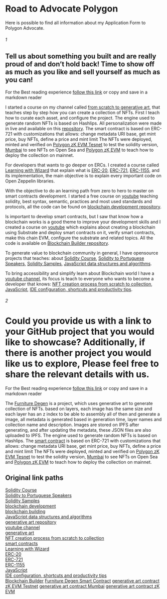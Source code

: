 # Road to Advocate Polygon
Here is possible to find all information about my Application Form to Polygon Advocate. 

###### 1
## Tell us about something you built and are really proud of and don’t hold back! Time to show off as much as you like and sell yourself as much as you can!
For the Best reading experience [follow this link](https://github.com/juancolchete/RoadToAdvocatePolygon/blob/main/README.md#1) or copy and save in a markdown reader   

I started a course on my channel called [from scratch to generative art](https://t.ly/4pevV), that teaches step by step how you can create a collection of NFTs. First I teach how to curate each asset, and configure the project. The engine used to generate random NFTs is based on Hashlips. All personalization were made in live and available on this  [repository](https://t.ly/HQLkH). The smart contract is based on ERC-721 with customizations that allows: change metadata URI base, get mint price, buy NFTs, define a price and mint limit  The NFTs were deployed, minted and verified on [Polygon zK EVM Tesnet](https://t.ly/cebuW) to test the solidity version, [Mumbai](https://t.ly/ENZvx) to see NFTs on Open Sea and [Polygon zK EVM](https://t.ly/St92y) to teach how to deploy the collection on mainnet.

For developers that wants to go deeper on ERCs. I created a course called [Learning with Wizard](https://t.ly/1UdvQ) that explain what is [ERC-20](https://t.ly/xDJ4m), [ERC-721](https://t.ly/Q-08m), [ERC-1155](https://t.ly/PuPve), and its implementation, the main objective is to explain every important code on Open Zeppelin libraries.

With the objective to do an learning path from zero to hero to master on smart contracts development. I started a free course on  [youtube](https://t.ly/hqrP6) teaching solidity, best syntax, semantic, practices and most used standards and protocols, all the code can be found on [blockchain development repository](https://t.ly/G3IYa).

Is important to develop smart contracts, but I saw that know how a blockchain works is a good theme to improve your development skills and I created a course on  [youtube](https://t.ly/cmxN2) which explains about creating a blockchain using Substrate and deploy smart contracts on it, verify smart contracts, make this chain EVM, configure the substrate and related topics. All the code is available on [Blockchain Builder repository](https://t.ly/Fvgvc).

To generate value to blockchain community in general, I have opensource projects that teaches: about [Solidity Course](https://t.ly/Kzs2T), [Solidity to Portuguese Speakers](https://t.ly/Rg2gi), [Solidity Samples](https://t.ly/2fRMN), [JavaScript data structures and algorithms](https://t.ly/BQSj8).     

To bring accessibility and simplify learn about Blockchain world I have a [youtube channel](https://t.ly/J8rC8), its focus is teach to everyone who wants to become a developer that knows:  [NFT creation process from scratch to collection](https://t.ly/mV8M4), [JavaScript](https://t.ly/m7Nud), [IDE configuration, shortcuts and productivity tips](https://t.ly/lYgV_).

###### 2
# Could you provide us with a link to your GitHub project that you would like to showcase? Additionally, if there is another project you would like us to explore, Please feel free to share the relevant details with us.
For the Best reading experience [follow this link](https://github.com/juancolchete/RoadToAdvocatePolygon/blob/main/README.md#2) or copy and save in a markdown reader  

The [Furniture Degen](https://t.ly/HQLkH) is a project, which uses generative art to generate collection of NFTs. based on layers, each image has the same size and each layer has an z index to be able to assembly all of then and generate a image, all metadata is generated based in generation time, layer names and collection name and description. Images are stored on IPFS after generating, and after updating the metadata, these JSON files are also uploaded to IPFS.  The engine used to generate random NFTs is based on Hashlips. The [smart contract](https://t.ly/3X4Zy) is based on ERC-721 with customizations that allows: change metadata URI base, get mint price, buy NFTs, define a price and mint limit  The NFTs were deployed, minted and verified on [Polygon zK EVM Tesnet](https://t.ly/cebuW) to test the solidity version, [Mumbai](https://t.ly/ENZvx) to see NFTs on Open Sea and [Polygon zK EVM](https://t.ly/St92y) to teach how to deploy the collection on mainnet.



## Original link paths
[Solidity Course](https://github.com/juancolchete/SolidityCourse)  
[Solidity to Portuguese Speakers](https://github.com/juancolchete/BlockchainBR)  
[Solidity Samples](https://github.com/juancolchete/SoliditySamples)  
[blockchain development](https://github.com/juancolchete/BlockchainDeveloper)  
[blockchain building](https://github.com/juancolchete/BlockchainBuilder)  
[JavaScript data structures and algorithms](https://github.com/juancolchete/javascriptADS)  
[generative art repository](https://github.com/juancolchete/furnitureDegen)  
[youtube channel](https://www.youtube.com/channel/UCgZB7eGBo6sKBwRfSzCQoJg)  
[generative art](https://www.youtube.com/playlist?list=PLbWtSW17vSe7XZpm6YCYlVk929Jvd4M96&index=1)  
[NFT creation process from scratch to collection](https://www.youtube.com/playlist?list=PLbWtSW17vSe7cOVhuc60dtL49ZTdnUapp)  
[smart contracts](https://www.youtube.com/playlist?list=PLbWtSW17vSe7C6bKGt7_4nyhFkCEIOKQ1)  
[Learning with Wizard](https://www.youtube.com/playlist?list=PLbWtSW17vSe5fAdak7U1eo7nh2uFpyCZW)  
[ERC-20](https://www.youtube.com/watch?v=ok47yukGLYQ&list=PLbWtSW17vSe5fAdak7U1eo7nh2uFpyCZW&index=1)  
[ERC-721](https://www.youtube.com/watch?v=5vkvKFDlZDk&list=PLbWtSW17vSe5fAdak7U1eo7nh2uFpyCZW&index=3)  
[ERC-1155](https://www.youtube.com/watch?v=YgdY1SH1yXs&list=PLbWtSW17vSe5fAdak7U1eo7nh2uFpyCZW&index=5)  
[JavaScript](https://www.youtube.com/playlist?list=PLbWtSW17vSe4ppzFhcxBJutuOQ-F8hJDh)  
[IDE configuration, shortcuts and productivity tips](https://www.youtube.com/playlist?list=PLbWtSW17vSe5cA8y2BVpGKxZIbqCEZoYP)  
[Blockchain Builder](https://www.youtube.com/playlist?list=PLbWtSW17vSe6ghIVaU181H2OWpm_1_dEB)
[Furniture Degen Smart Contract](https://github.com/juancolchete/BlockchainDeveloper/blob/main/contracts/FurnitureDegen.sol)
[generative art contract zK EVM Testnet](https://testnet-zkevm.polygonscan.com/address/0x2434365088f6b905fb84230a6048e4cc0933c9ef)
[generative art contract Mumbai](https://mumbai.polygonscan.com/token/0xc10b75744340e968beb74b5e927aff8543def581)
[generative art contract zK EVM](https://zkevm.polygonscan.com/address/0x7aad05465be693eec606753165229ff5d275c349)